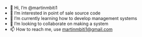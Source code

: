 - 👋 Hi, I’m @martinmbiti1
- 👀 I’m interested in point of sale source code
- 🌱 I’m currently learning how to develop management systems
- 💞️ I’m looking to collaborate on making a system
- 📫 How to reach me, use martinmbiti1@gmail.com

<!---
martinmbiti1/martinmbiti1 is a ✨ special ✨ repository because its `README.md` (this file) appears on your GitHub profile.
You can click the Preview link to take a look at your changes.
--->
